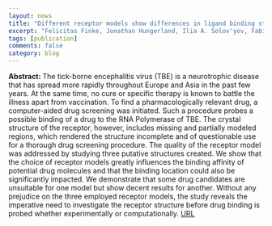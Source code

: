 ```yaml
---
layout: news
title: "Different receptor models show differences in ligand binding strength and location: a computational drug screening for the tick-borne encephalitis virus"
excerpt: "Felicitas Finke, Jonathan Hungerland, Ilia A. Solov'yov, Fabian Schuhmann, Molecular Diversity, (2024) DOI: 10.1007/s11030-024-10850-8"
tags: [publication]
comments: false
category: blog
---
```


<b>Abstract: </b>
The tick-borne encephalitis virus (TBE) is a neurotrophic disease that has spread more rapidly throughout Europe and Asia in the past few years. At the same time, no cure or specific therapy is known to battle the illness apart from vaccination. To find a pharmacologically relevant drug, a computer-aided drug screening was initiated. Such a procedure probes a possible binding of a drug to the RNA Polymerase of TBE. The crystal structure of the receptor, however, includes missing and partially modeled regions, which rendered the structure incomplete and of questionable use for a thorough drug screening procedure. The quality of the receptor model was addressed by studying three putative structures created. We show that the choice of receptor models greatly influences the binding affinity of potential drug molecules and that the binding location could also be significantly impacted. We demonstrate that some drug candidates are unsuitable for one model but show decent results for another. Without any prejudice on the three employed receptor models, the study reveals the imperative need to investigate the receptor structure before drug binding is probed whether experimentally or computationally.
<a href="https://link.springer.com/article/10.1007/s11030-024-10850-8">URL</a>


